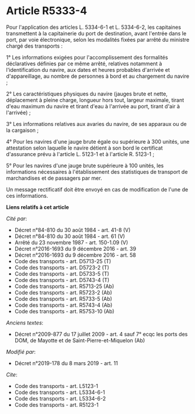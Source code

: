# Article R5333-4

Pour l'application des articles L. 5334-6-1 et L. 5334-6-2, les capitaines transmettent à la capitainerie du port de
destination, avant l'entrée dans le port, par voie électronique, selon les modalités fixées par arrêté du ministre chargé des
transports : 

1° Les informations exigées pour l'accomplissement des formalités déclaratives définies par ce même arrêté, relatives
notamment à l'identification du navire, aux dates et heures probables d'arrivée et d'appareillage, au nombre de personnes à
bord et au chargement du navire ; 

2° Les caractéristiques physiques du navire (jauges brute et nette, déplacement à pleine charge, longueur hors tout, largeur
maximale, tirant d'eau maximum du navire et tirant d'eau à l'arrivée au port, tirant d'air à l'arrivée) ; 

3° Les informations relatives aux avaries du navire, de ses apparaux ou de la cargaison ; 

4° Pour les navires d'une jauge brute égale ou supérieure à 300 unités, une attestation selon laquelle le navire détient à
son bord le certificat d'assurance prévu à l'article L. 5123-1 et à l'article R. 5123-1 ; 

5° Pour les navires d'une jauge brute supérieure à 100 unités, les informations nécessaires à l'établissement des
statistiques de transport de marchandises et de passagers par mer. 

Un message rectificatif doit être envoyé en cas de modification de l'une de ces informations.

**Liens relatifs à cet article**

_Cité par_:

  - Décret n°84-810 du 30 août 1984 - art. 41-8 (V)
  - Décret n°84-810 du 30 août 1984 - art. 61 (V)
  - Arrêté du 23 novembre 1987 - art. 150-1.09 (V)
  - Décret n°2016-1693 du 9 décembre 2016 - art. 39
  - Décret n°2016-1693 du 9 décembre 2016 - art. 58
  - Code des transports - art. D5713-25 (T)
  - Code des transports - art. D5723-2 (T)
  - Code des transports - art. D5733-5 (T)
  - Code des transports - art. D5743-4 (T)
  - Code des transports - art. R5713-25 (Ab)
  - Code des transports - art. R5723-2 (Ab)
  - Code des transports - art. R5733-5 (Ab)
  - Code des transports - art. R5743-4 (Ab)
  - Code des transports - art. R5753-10 (Ab)

_Anciens textes_:

  - Décret n°2009-877 du 17 juillet 2009 - art. 4 sauf 7° ecqc les ports des DOM, de Mayotte et de Saint-Pierre-et-Miquelon (Ab)

_Modifié par_:

  - Décret n°2019-178 du 8 mars 2019 - art. 11

_Cite_:

  - Code des transports - art. L5123-1
  - Code des transports - art. L5334-6-1
  - Code des transports - art. L5334-6-2
  - Code des transports - art. R5123-1
